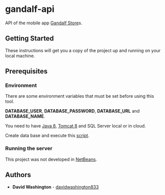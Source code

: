 # gandalf-api

API of the mobile app [Gandalf Store](https://github.com/DavidWashington833/gandalf-app)s.

## Getting Started

These instructions will get you a copy of the project up and running on your local machine.

## Prerequisites

### Environment

There are some environment variables that must be set before using this tool.

**DATABASE_USER**, **DATABASE_PASSWORD**, **DATABASE_URL** and **DATABASE_NAME**.

You need to have [Java 8](http://www.oracle.com/technetwork/pt/java/javase/downloads/jdk8-downloads-2133151.html), [Tomcat 8](https://tomcat.apache.org/download-80.cgi) and SQL Server local or in cloud.

Create data base and execute this [script](script.sql).

### Running the server

This project was not developed in [NetBeans](https://netbeans.org/downloads/).

## Authors

* **David Washington** - [davidwashington833](https://github.com/DavidWashington833)
